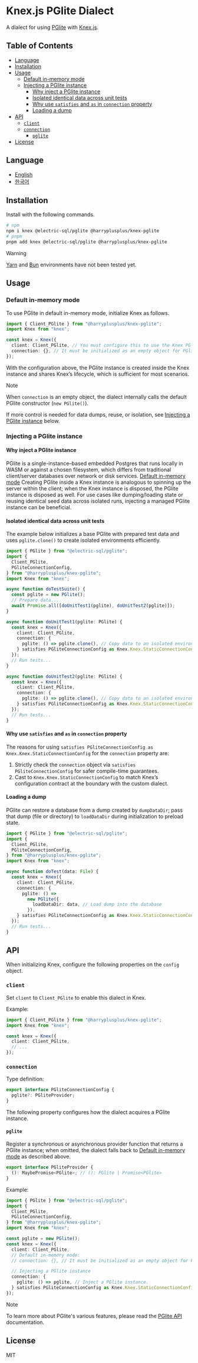 # Knex.js PGlite Dialect

A dialect for using [PGlite](https://pglite.dev/) with [Knex.js](https://knexjs.org/).

## Table of Contents

<!-- toc -->

- [Language](#language)
- [Installation](#installation)
- [Usage](#usage)
  - [Default in-memory mode](#default-in-memory-mode)
  - [Injecting a PGlite instance](#injecting-a-pglite-instance)
    - [Why inject a PGlite instance](#why-inject-a-pglite-instance)
    - [Isolated identical data across unit tests](#isolated-identical-data-across-unit-tests)
    - [Why use `satisfies` and `as` in `connection` property](#why-use-satisfies-and-as-in-connection-property)
    - [Loading a dump](#loading-a-dump)
- [API](#api)
  - [`client`](#client)
  - [`connection`](#connection)
    - [`pglite`](#pglite)
- [License](#license)

<!-- tocstop -->

## Language

- [English](/README.md)
- [한국어](/README.ko.md)

## Installation

Install with the following commands.

```sh
# npm
npm i knex @electric-sql/pglite @harryplusplus/knex-pglite
# pnpm
pnpm add knex @electric-sql/pglite @harryplusplus/knex-pglite
```

> [!WARNING]
> [Yarn](https://yarnpkg.com/) and [Bun](https://bun.com/) environments have not been tested yet.

## Usage

### Default in-memory mode

To use PGlite in default in-memory mode, initialize Knex as follows.

```typescript
import { Client_PGlite } from "@harryplusplus/knex-pglite";
import Knex from "knex";

const knex = Knex({
  client: Client_PGlite, // You must configure this to use the Knex PGlite dialect.
  connection: {}, // It must be initialized as an empty object for PGlite connections, not for SQL generation.
});
```

With the configuration above, the PGlite instance is created inside the Knex instance and shares Knex’s lifecycle, which is sufficient for most scenarios.

> [!NOTE]
> When `connection` is an empty object, the dialect internally calls the default PGlite constructor (`new PGlite()`).

If more control is needed for data dumps, reuse, or isolation, see [Injecting a PGlite instance](#injecting-a-pglite-instance) below.

### Injecting a PGlite instance

#### Why inject a PGlite instance

PGlite is a single-instance–based embedded Postgres that runs locally in WASM or against a chosen filesystem, which differs from traditional client/server databases over network or disk services.
[Default in-memory mode](#default-in-memory-mode) Creating PGlite inside a Knex instance is analogous to spinning up the server within the client; when the Knex instance is disposed, the PGlite instance is disposed as well.
For use cases like dumping/loading state or reusing identical seed data across isolated runs, injecting a managed PGlite instance can be beneficial.

#### Isolated identical data across unit tests

The example below initializes a base PGlite with prepared test data and uses `pglite.clone()` to create isolated environments efficiently.

```typescript
import { PGlite } from "@electric-sql/pglite";
import {
  Client_PGlite,
  PGliteConnectionConfig,
} from "@harryplusplus/knex-pglite";
import Knex from "knex";

async function doTestSuite() {
  const pglite = new PGlite();
  // Prepare data...
  await Promise.all([doUnitTest1(pglite), doUnitTest2(pglite)]);
}

async function doUnitTest1(pglite: PGlite) {
  const knex = Knex({
    client: Client_PGlite,
    connection: {
      pglite: () => pglite.clone(), // Copy data to an isolated environment
    } satisfies PGliteConnectionConfig as Knex.Knex.StaticConnectionConfig,
  });
  // Run tests...
}

async function doUnitTest2(pglite: PGlite) {
  const knex = Knex({
    client: Client_PGlite,
    connection: {
      pglite: () => pglite.clone(), // Copy data to an isolated environment
    } satisfies PGliteConnectionConfig as Knex.Knex.StaticConnectionConfig,
  });
  // Run tests...
}
```

#### Why use `satisfies` and `as` in `connection` property

The reasons for using `satisfies PGliteConnectionConfig as Knex.Knex.StaticConnectionConfig` for the `connection` property are:

1. Strictly check the `connection` object via `satisfies PGliteConnectionConfig` for safer compile-time guarantees.
2. Cast to `Knex.Knex.StaticConnectionConfig` to match Knex’s configuration contract at the boundary with the custom dialect.

#### Loading a dump

PGlite can restore a database from a dump created by `dumpDataDir`; pass that dump (file or directory) to `loadDataDir` during initialization to preload state.

```typescript
import { PGlite } from "@electric-sql/pglite";
import {
  Client_PGlite,
  PGliteConnectionConfig,
} from "@harryplusplus/knex-pglite";
import Knex from "knex";

async function doTest(data: File) {
  const knex = Knex({
    client: Client_PGlite,
    connection: {
      pglite: () =>
        new PGlite({
          loadDataDir: data, // Load dump into the database
        }),
    } satisfies PGliteConnectionConfig as Knex.Knex.StaticConnectionConfig,
  });
  // Run tests...
}
```

## API

When initializing Knex, configure the following properties on the `config` object.

### `client`

Set `client` to `Client_PGlite` to enable this dialect in Knex.

Example:

```typescript
import { Client_PGlite } from "@harryplusplus/knex-pglite";
import Knex from "knex";

const knex = Knex({
  client: Client_PGlite,
  // ...
});
```

### `connection`

Type definition:

```typescript
export interface PGliteConnectionConfig {
  pglite?: PGliteProvider;
}
```

The following property configures how the dialect acquires a PGlite instance.

#### `pglite`

Register a synchronous or asynchronous provider function that returns a PGlite instance; when omitted, the dialect falls back to [Default in-memory mode](#default-in-memory-mode) as described above.

```typescript
export interface PGliteProvider {
  (): MaybePromise<PGlite>; // (): PGlite | Promise<PGlite>
}
```

Example:

```typescript
import { PGlite } from "@electric-sql/pglite";
import {
  Client_PGlite,
  PGliteConnectionConfig,
} from "@harryplusplus/knex-pglite";
import Knex from "knex";

const pglite = new PGlite();
const knex = Knex({
  client: Client_PGlite,
  // Default in-memory mode:
  // connection: {}, // It must be initialized as an empty object for PGlite connections, not for SQL generation.

  // Injecting a PGlite instance
  connection: {
    pglite: () => pglite, // Inject a PGlite instance.
  } satisfies PGliteConnectionConfig as Knex.Knex.StaticConnectionConfig,
});
```

> [!NOTE]
> To learn more about PGlite's various features, please read the [PGlite API](https://pglite.dev/docs/api) documentation.

## License

MIT
